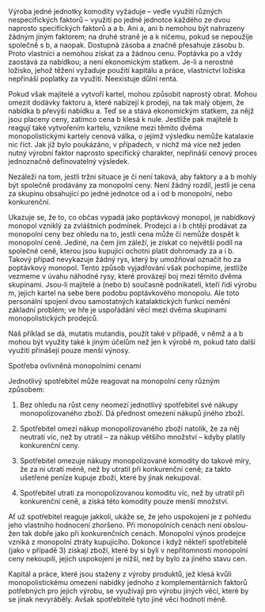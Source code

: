 Výroba jedné jednotky komodity vyžaduje – vedle využití různých nespecifických faktorů – využití po jedné jednotce každého ze dvou naprosto specifických faktorů a a b. Ani a, ani b nemohou být nahrazeny žádným jiným faktorem; na druhé straně je a k ničemu, pokud se nepoužije společně s b, a naopak. Dostupná zásoba a značně přesahuje zásobu b. Proto vlastníci a nemohou získat za a žádnou cenu. Poptávka po a vždy zaostává za nabídkou; a není ekonomickým statkem. Je-li a nerostné ložisko, jehož těžení vyžaduje použití kapitálu a práce, vlastnictví ložiska nepřináší poplatky za využití. Neexistuje důlní renta.

Pokud však majitelé a vytvoří kartel, mohou způsobit naprostý obrat. Mohou omezit dodávky faktoru a, které nabízejí k prodeji, na tak malý objem, že nabídka b převýší nabídku a. Teď se a stává ekonomickým statkem, za nějž jsou placeny ceny, zatímco cena b klesá k nule. Jestliže pak majitelé b reagují také vytvořením kartelu, vznikne mezi těmito dvěma monopolistickými kartely cenová válka, o jejímž výsledku nemůže katalaxie nic říct. Jak již bylo poukázáno, v případech, v nichž má více než jeden nutný výrobní faktor naprosto specifický charakter, nepřináší cenový proces jednoznačně definovatelný výsledek.

Nezáleží na tom, jestli tržní situace je či není taková, aby faktory a a b mohly být společně prodávány za monopolní ceny. Není žádný rozdíl, jestli je cena za skupinu obsahující po jedné jednotce od a i od b monopolní, nebo konkurenční.

Ukazuje se, že to, co občas vypadá jako poptávkový monopol, je nabídkový monopol vzniklý za zvláštních podmínek. Prodejci a i b chtějí prodávat za monopolní ceny bez ohledu na to, jestli cena může či nemůže dospět k monopolní ceně. Jediné, na čem jim záleží, je získat co největší podíl na společné ceně, kterou jsou kupující ochotni platit dohromady za a i b. Takový případ nevykazuje žádný rys, který by umožňoval označit ho za poptávkový monopol. Tento způsob vyjadřování však pochopíme, jestliže vezmeme v úvahu náhodné rysy, které provázejí boj mezi těmito dvěma skupinami. Jsou-li majitelé a (nebo b) současně podnikateli, kteří řídí výrobu m, jejich kartel na sebe bere podobu poptávkového monopolu. Ale toto personální spojení dvou samostatných katalaktických funkcí nemění základní problém; ve hře je uspořádání věcí mezi dvěma skupinami monopolistických prodejců.

Náš příklad se dá, mutatis mutandis, použít také v případě, v němž a a b mohou být využity také k jiným účelům než jen k výrobě m, pokud tato další využití přinášejí pouze menší výnosy.

Spotřeba ovlivněná monopolními cenami

Jednotlivý spotřebitel může reagovat na monopolní ceny různým způsobem:

1. Bez ohledu na růst ceny neomezí jednotlivý spotřebitel své nákupy monopolizovaného zboží. Dá přednost omezení nákupů jiného zboží.

2. Spotřebitel omezí nákup monopolizovaného zboží natolik, že za něj neutratí víc, než by utratil – za nákup většího množství – kdyby platily konkurenční ceny.

3. Spotřebitel omezuje nákupy monopolizované komodity do takové míry, že za ni utratí méně, než by utratil při konkurenční ceně; za takto ušetřené peníze kupuje zboží, které by jinak nekupoval.

4. Spotřebitel utratí za monopolizovanou komoditu víc, než by utratil při konkurenční ceně, a získá této komodity pouze menší množství.

Ať už spotřebitel reaguje jakkoli, ukáže se, že jeho uspokojení je z pohledu jeho vlastního hodnocení zhoršeno. Při monopolních cenách není obslou-žen tak dobře jako při konkurenčních cenách. Monopolní výnos prodejce vzniká z monopolní ztráty kupujícího. Dokonce i když někteří spotřebitelé (jako v případě 3) získají zboží, které by si byli v nepřítomnosti monopolní ceny nekoupili, jejich uspokojení je nižší, než by bylo za jiného stavu cen.

Kapitál a práce, které jsou staženy z výroby produktů, jež klesá kvůli monopolistickému omezení nabídky jednoho z komplementárních faktorů potřebných pro jejich výrobu, se využívají pro výrobu jiných věcí, které by se jinak nevyráběly. Avšak spotřebitelé tyto jiné věci hodnotí méně.